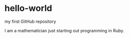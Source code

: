 hello-world
===========

my first GitHub repository


I am a mathematician just starting out programming in Ruby.
